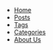 <div class="nav">
	<ul>
		<li><a class="current home" href="/">Home</a></li>
		<li><a class="/posts/" href="/">Posts</a></li>
		<li><a href="/tags/">Tags</a></li>
		<li><a href="/categories/">Categories</a></li>
		<li><a href="http://info.wotif.com/about_us">About Us</a></li>
	</ul>
</div><!-- end: #nav -->